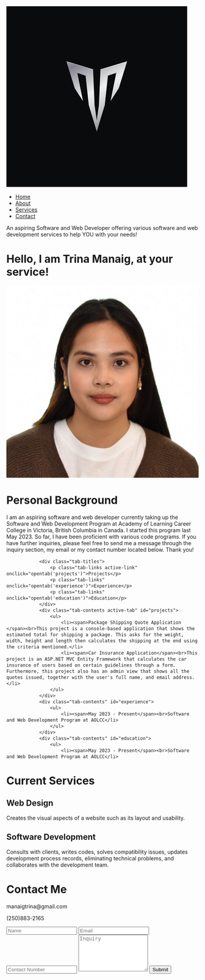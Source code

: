 <html lang="en">
<head>
    <meta charset="UTF-8">
    <meta http-equiv="X-UA-Compatible" content="IE=edge">
    <meta name="viewport" content="width=device-width, initial-scale=1.0">
    <title>Portfolio Website</title>
    <link rel="stylesheet" href="style.css">
    <script src="https://kit.fontawesome.com/c4254e24a8.js" crossorigin="anonymous"></script>
</head>
<body>
<div id="header">
    <div class="container">
        <nav>
            <img src="images/logo.jpg" class="logo">
            <ul id="sidemenu">
                <li><a href="#header">Home</a></li>
                <li><a href="#about">About</a></li>
                <li><a href="#services">Services</a></li>
                <li><a href="#contact">Contact</a></li>
                <i class="fas fa-times" onclick="closemenu()"></i>
            </ul>
            <i class="fas fa-bars" onclick="openmenu()"></i>
        </nav>
        <div class="header-text">
            <p>An aspiring Software and Web Developer offering various software and web development services to help YOU with your needs!</p>
            <h1>Hello, I am <span>Trina Manaig</span>, at your service!</h1>
        </div>
    </div>
</div>
<!-- -----------about---------- -->
<div id="about">
    <div class="container">
        <div class="row">
            <div class="about-col-1">
                <img src="images/user.jpeg" class="user">
            </div>
            <div class="about-col-2">
                <h1 class="sub-title">Personal Background</h1>
                <p>I am an aspiring software and web developer currently taking up the Software and Web Development Program at Academy of Learning Career College in Victoria, British Columbia in Canada. I started this program last May 2023. So far, I have been proficient with various code programs. If you have further inquiries, please feel free to send me a message through the inquiry section, my email or my contact number located below. Thank you!</p>

                <div class="tab-titles">
                    <p class="tab-links active-link" onclick="opentab('projects')">Projects</p>
                    <p class="tab-links" onclick="opentab('experience')">Experience</p>
                    <p class="tab-links" onclick="opentab('education')">Education</p>
                </div>
                <div class="tab-contents active-tab" id="projects">
                    <ul>
                        <li><span>Package Shipping Quote Application </span><br>This project is a console-based application that shows the estimated total for shipping a package. This asks for the weight, width, height and length then calculates the shipping at the end using the criteria mentioned.</li>
                        <li><span>Car Insurance Application</span><br>This project is an ASP.NET MVC Entity Framework that calculates the car insurance of users based on certain guidelines through a form. Furthermore, this project also has an admin view that shows all the quotes issued, together with the user's full name, and email address.</li>
                    </ul>
                </div>
                <div class="tab-contents" id="experience">
                    <ul>
                        <li><span>May 2023 - Present</span><br>Software and Web Development Program at AOLCC</li>
                    </ul>
                </div>
                <div class="tab-contents" id="education">
                    <ul>
                        <li><span>May 2023 - Present</span><br>Software and Web Development Program at AOLCC</li>
<!-- ---------services---------------- -->
<div id="services">
    <div class="container">
        <h1 class="sub-title">Current Services</h1>
        <div class="services-list">
            <div>
                <i class="fas fa-code"></i>
                <h2>Web Design</h2>
                <p>Creates the visual aspects of a website such as its layout and usability.</p>
            </div>
            <div>
                <i class="fas fa-crop-alt"></i>
                <h2>Software Development</h2>
                <p>Consults with clients, writes codes, solves compatibility issues, updates development process records, eliminating technical problems, and collaborates with the development team.</p>
            </div>
        </div>
    </div>
</div>
<!-- ----------contact------------- -->
<div id="contact">
    <div class="container">
        <div class="row">
            <div class="contact-left">
                <h1 class="sub-title">Contact Me</h1>
                <p><i class="fas fa-paper-plane"></i> manaigtrina@gmail.com</p>
                <p><i class="fas fa-phone-square-alt"></i> (250)883-2165</p>
            </div>
            <div class="contact-right">
                <form name="submit-to-google-sheet">
                    <input type="text" name="Name" placeholder="Name" required>
                    <input type="email" name="Email" placeholder="Email" required>
                    <input type="contact" name="Email" placeholder="Contact Number" required>
                    <textarea name="Message" rows="6" placeholder="Inquiry"></textarea>
                    <button type="submit" class="btn btn2">Submit</button>
                </form>
                <span id="msg"></span>
            </div>
        </div>
    </div>
</div>



<script>

    var tablinks = document.getElementsByClassName("tab-links");
    var tabcontents = document.getElementsByClassName("tab-contents");

    function opentab(tabname){
        for(tablink of tablinks){
            tablink.classList.remove("active-link");
        }
        for(tabcontent of tabcontents){
            tabcontent.classList.remove("active-tab");
        }
        event.currentTarget.classList.add("active-link");
        document.getElementById(tabname).classList.add("active-tab");
    }

</script>

<script>

    var sidemeu = document.getElementById("sidemenu");

    function openmenu(){
        sidemeu.style.right = "0";
    }
    function closemenu(){
        sidemeu.style.right = "-200px";
    }

</script>
<script>
    const scriptURL = '< add you own link here >' // add your own app script link here
    const form = document.forms['submit-to-google-sheet']
    const msg = document.getElementById("msg")
  
    form.addEventListener('submit', e => {
      e.preventDefault()
      fetch(scriptURL, { method: 'POST', body: new FormData(form)})
        .then(response => {
            msg.innerHTML = "Message sent successfully"
            setTimeout(function(){
                msg.innerHTML = ""
            },5000)
            form.reset()
        })
        .catch(error => console.error('Error!', error.message))
    })
  </script>
